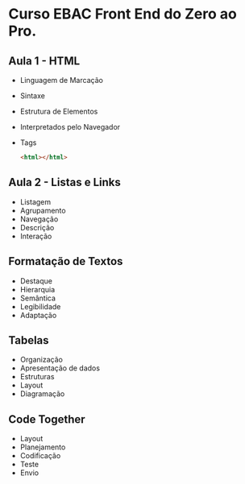 # Curso EBAC Front End do Zero ao Pro.

## Aula 1 - HTML

- Linguagem de Marcação

- Sintaxe

- Estrutura de Elementos

- Interpretados pelo Navegador 

- Tags 

  ```html
  <html></html>
  ```

## Aula 2 - Listas e Links

- Listagem 
- Agrupamento
- Navegação
- Descrição
- Interação

## Formatação de Textos

- Destaque 
- Hierarquia 
- Semântica
- Legibilidade
- Adaptação

## Tabelas

- Organização
- Apresentação de dados 
- Estruturas
- Layout
- Diagramação

## Code Together

- Layout
- Planejamento
- Codificação
- Teste
- Envio
